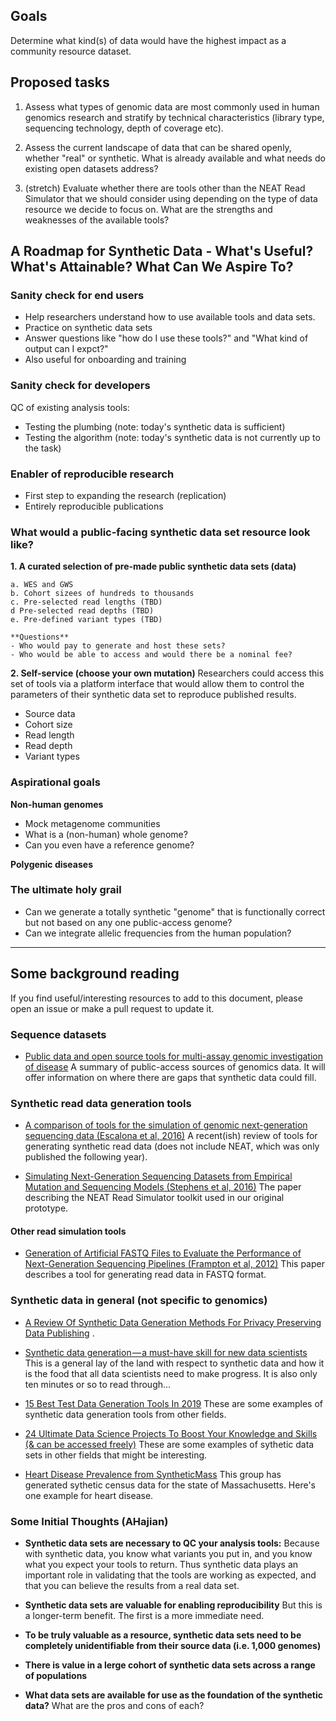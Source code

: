 ## Goals

Determine what kind(s) of data would have the highest impact as a community resource dataset.

## Proposed tasks

1. Assess what types of genomic data are most commonly used in human genomics research and stratify by technical characteristics (library type, sequencing technology, depth of coverage etc).

2. Assess the current landscape of data that can be shared openly, whether "real" or synthetic. What is already available and what needs do existing open datasets address? 

3. (stretch) Evaluate whether there are tools other than the NEAT Read Simulator that we should consider using depending on the type of data resource we decide to focus on. What are the strengths and weaknesses of the available tools? 

## A Roadmap for Synthetic Data - What's Useful? What's Attainable? What Can We Aspire To?

### Sanity check for end users
- Help researchers understand how to use available tools and data sets. 
- Practice on synthetic data sets 
- Answer questions like "how do I use these tools?" and "What kind of output can I expct?"  
- Also useful for onboarding and training   

### Sanity check for developers    
QC of existing analysis tools:     
- Testing the plumbing (note: today's synthetic data is sufficient)  
- Testing the algorithm (note: today's synthetic data is not currently up to the task)  

### Enabler of reproducible research  
- First step to expanding the research (replication)
- Entirely reproducible publications


### What would a public-facing synthetic data set resource look like?   

**1. A curated selection of pre-made public synthetic data sets (data)**

    a. WES and GWS 
    b. Cohort sizees of hundreds to thousands
    c. Pre-selected read lengths (TBD)
    d Pre-selected read depths (TBD)
    e. Pre-defined variant types (TBD)
    
    **Questions**
    - Who would pay to generate and host these sets?   
    - Who would be able to access and would there be a nominal fee?  
    
**2. Self-service (choose your own mutation)**
Researchers could access this set of tools via a platform interface that would allow them to control the parameters of their synthetic data set to reproduce published results.   
   - Source data   
   - Cohort size  
   - Read length  
   - Read depth  
   - Variant types   
       

### Aspirational goals  
**Non-human genomes**
   - Mock metagenome communities
   - What is a (non-human) whole genome?  
   - Can you even have a reference genome?   
   
**Polygenic diseases**  


### The ultimate holy grail      
- Can we generate a totally synthetic "genome" that is functionally correct but not based on any one public-access genome?
- Can we integrate allelic frequencies from the human population?   

------

## Some background reading

If you find useful/interesting resources to add to this document, please open an issue or make a pull request to update it. 

### Sequence datasets 

* [Public data and open source tools for multi-assay genomic investigation of disease](https://www.ncbi.nlm.nih.gov/pmc/articles/PMC4945830/) 
A summary of public-access sources of genomics data. It will offer information on where there are gaps that synthetic data could fill.

### Synthetic read data generation tools

* [A comparison of tools for the simulation of genomic next-generation sequencing data (Escalona et al, 2016)](https://www.ncbi.nlm.nih.gov/pmc/articles/PMC5224698/) 
A recent(ish) review of tools for generating synthetic read data (does not include NEAT, which was only published the following year). 

* [Simulating Next-Generation Sequencing Datasets from Empirical Mutation and Sequencing Models (Stephens et al, 2016)](https://www.ncbi.nlm.nih.gov/pmc/articles/PMC5125660/) 
The paper describing the NEAT Read Simulator toolkit used in our original prototype. 

#### Other read simulation tools

* [Generation of Artificial FASTQ Files to Evaluate the Performance of Next-Generation Sequencing Pipelines (Frampton et al, 2012)](https://journals.plos.org/plosone/article?id=10.1371/journal.pone.0049110) 
This paper describes a tool for generating read data in FASTQ format. 

### Synthetic data in general (not specific to genomics) 

* [A Review Of Synthetic Data Generation Methods For Privacy Preserving Data Publishing](https://www.ijstr.org/final-print/mar2017/A-Review-Of-Synthetic-Data-Generation-Methods-For-Privacy-Preserving-Data-Publishing.pdf) . 

* [Synthetic data generation — a must-have skill for new data scientists](https://towardsdatascience.com/synthetic-data-generation-a-must-have-skill-for-new-data-scientists-915896c0c1ae) 
This is a general lay of the land with respect to synthetic data and how it is the food that all data scientists need to make progress. It is also only ten minutes or so to read through...

* [15 Best Test Data Generation Tools In 2019](https://www.rankred.com/test-data-generation-tools/) 
These are some examples of synthetic data generation tools from other fields. 

* [24 Ultimate Data Science Projects To Boost Your Knowledge and Skills (& can be accessed freely)](https://www.analyticsvidhya.com/blog/2018/05/24-ultimate-data-science-projects-to-boost-your-knowledge-and-skills/) 
These are some examples of sythetic data sets in other fields that might be interesting. 

* [Heart Disease Prevalence from SyntheticMass](https://syntheticmass.mitre.org/dashboard/synthea/town/pct_heart_disease)
This group has generated sythetic census data for the state of Massachusetts. Here's one example for heart disease.

### Some Initial Thoughts (AHajian)
* **Synthetic data sets are necessary to QC your analysis tools:** Because with synthetic data, you know what variants you put in, and you know what you expect your tools to return. Thus synthetic data plays an important role in validating that the tools are working as expected, and that you can believe the results from a real data set.

* **Synthetic data sets are valuable for enabling reproducibility** But this is a longer-term benefit. The first is a more immediate need.

* **To be truly valuable as a resource, synthetic data sets need to be completely unidentifiable from their source data (i.e. 1,000 genomes)**

* **There is value in a lerge cohort of synthetic data sets across a range of populations** 

* **What data sets are available for use as the foundation of the synthetic data?** What are the pros and cons of each?


